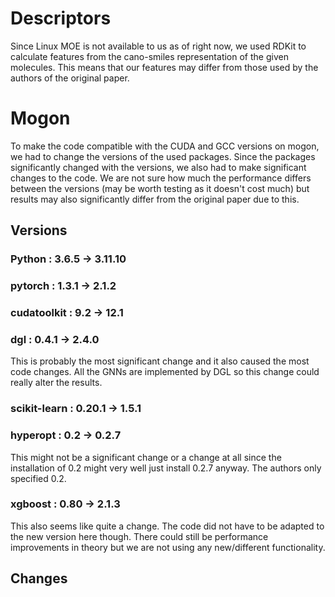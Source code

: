 # Descriptors
Since Linux MOE is not available to us as of right now, we used RDKit to 
calculate features from the cano-smiles representation of the given molecules. 
This means that our features may differ from those used by the authors of the 
original paper.

# Mogon
To make the code compatible with the CUDA and GCC versions on mogon, we had to 
change the versions of the used packages. Since the packages significantly 
changed with the versions, we also had to make significant changes to the code. 
We are not sure how much the performance differs between the versions (may be 
worth testing as it doesn't cost much) but results may also significantly 
differ from the original paper due to this.
## Versions
### Python : 3.6.5 -> 3.11.10
### pytorch : 1.3.1 -> 2.1.2
### cudatoolkit : 9.2 -> 12.1
### dgl : 0.4.1 -> 2.4.0
This is probably the most significant change and it also caused the most code 
changes. All the GNNs are implemented by DGL so this change could really alter 
the results.
### scikit-learn : 0.20.1 -> 1.5.1
### hyperopt : 0.2 -> 0.2.7
This might not be a significant change or a change at all since the 
installation of 0.2 might very well just install 0.2.7 anyway. The authors only 
specified 0.2.
### xgboost : 0.80 -> 2.1.3
This also seems like quite a change. The code did not have to be adapted to the 
new version here though. There could still be performance improvements in 
theory but we are not using any new/different functionality.

## Changes
